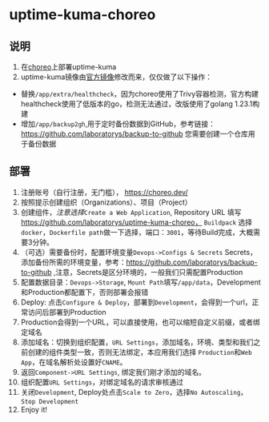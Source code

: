 # uptime-kuma-choreo

## 说明

1. 在[choreo](https://choreo.dev/)上部署uptime-kuma
2. uptime-kuma镜像由[官方镜像](https://hub.docker.com/r/louislam/uptime-kuma)修改而来，仅仅做了以下操作：

- 替换`/app/extra/healthcheck`，因为choreo使用了Trivy容器检测，官方构建healthcheck使用了低版本的go，检测无法通过，改版使用了golang
  1.23.1构建
- 增加`/app/backup2gh`,用于定时备份数据到GitHub，参考链接：https://github.com/laboratorys/backup-to-github 您需要创建一个仓库用于备份数据

## 部署

1. 注册账号（自行注册，无门槛）， https://choreo.dev/
2. 按照提示创建组织（Organizations）、项目（Project）
3. 创建组件，*注意选择*`Create a Web Application`, Repository URL 填写 https://github.com/laboratorys/uptime-kuma-choreo，
   `Buildpack` 选择`docker`，`Dockerfile path`做一下选择，端口：`3001`，等待Build完成，大概需要3分钟。
4. （可选）需要备份时，配置环境变量`Devops->Configs & Secrets`
   Secrets，添加备份所需的环境变量，参考：https://github.com/laboratorys/backup-to-github
   ,注意，Secrets是区分环境的，一般我们只需配置Production
5. 配置数据目录：`Devops->Storage`, `Mount Path`填写`/app/data`，Development和Production都配置下，否则部署会报错
6. Deploy: 点击`Configure & Deploy`，部署到`Development`，会得到一个url，正常访问后部署到Production
7. Production会得到一个URL，可以直接使用，也可以缩短自定义前缀，或者绑定域名
8. 添加域名：切换到组织配置，`URL Settings`，添加域名，环境、类型和我们之前创建的组件类型一致，否则无法绑定，本应用我们选择
   `Production`和`Web App`，在域名解析处设置好`CNAME`。
9. 返回`Component->URL Settings`, 绑定我们刚才添加的域名。
10. 组织配置`URL Settings`，对绑定域名的请求审核通过
11. 关闭`Development`, Deploy处点击`Scale to Zero`，选择`No Autoscaling`， `Stop Development`
12. Enjoy it!